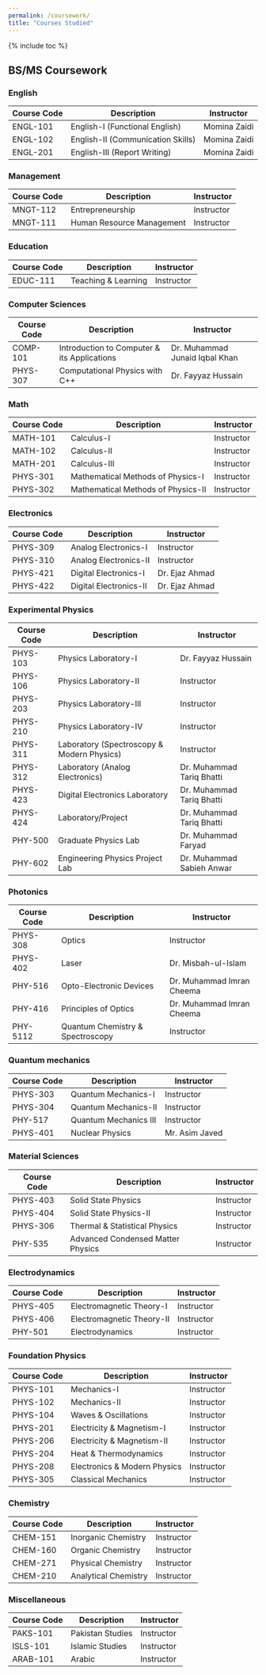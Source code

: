 ```yaml
---
permalink: /coursework/
title: "Courses Studied"
---
```

{% include toc %}



## BS/MS Coursework
###  English
  | Course Code | Description |Instructor |
  | -------- | -------- | -------- |
  | ENGL-101 | English-I (Functional English) | Momina Zaidi |
  | ENGL-102 | English-II (Communication Skills) | Momina Zaidi |
  | ENGL-201 | English-III (Report Writing) | Momina Zaidi |

###  Management
  | Course Code | Description |Instructor |
  | -------- | -------- | -------- |
  | MNGT-112 | Entrepreneurship | Instructor |
  | MNGT-111 | Human Resource Management | Instructor |

###  Education
  | Course Code | Description |Instructor |
  | -------- | -------- | -------- |
  | EDUC-111 | Teaching & Learning | Instructor |

###  Computer Sciences
  | Course Code | Description |Instructor |
  | -------- | -------- | -------- |
  | COMP-101 | Introduction to Computer & its Applications | Dr. Muhammad Junaid Iqbal Khan |
  | PHYS-307 | Computational Physics with C++ | Dr. Fayyaz Hussain |

###  Math
| Course Code | Description |Instructor |
| -------- | -------- | -------- |
  | MATH-101 | Calculus-I | Instructor |
  | MATH-102 | Calculus-II | Instructor |
  | MATH-201 | Calculus-III | Instructor |
  | PHYS-301 | Mathematical Methods of Physics-I | Instructor |
  | PHYS-302 | Mathematical Methods of Physics-II | Instructor |

###  Electronics
  | Course Code | Description |Instructor |
  | -------- | -------- | -------- |
  | PHYS-309 | Analog Electronics-I | Instructor |
  | PHYS-310 | Analog Electronics-II | Instructor |
  | PHYS-421 | Digital Electronics-I | 	Dr. Ejaz Ahmad |
  | PHYS-422 | Digital Electronics-II | 	Dr. Ejaz Ahmad |

###  Experimental Physics
  | Course Code | Description |Instructor |
  | -------- | -------- | -------- |
  | PHYS-103 | Physics Laboratory-I | 	Dr. Fayyaz Hussain |
  | PHYS-106 | Physics Laboratory-II | Instructor |
  | PHYS-203 | Physics Laboratory-Ill | Instructor |
  | PHYS-210 | Physics Laboratory-IV | Instructor |
  | PHYS-311 | Laboratory (Spectroscopy & Modern Physics) | Instructor |
  | PHYS-312 | Laboratory (Analog Electronics) | Dr. Muhammad Tariq Bhatti |
  | PHYS-423 | Digital Electronics Laboratory | Dr. Muhammad Tariq Bhatti |
  | PHYS-424 | Laboratory/Project | Dr. Muhammad Tariq Bhatti |
  | PHY-500 | Graduate Physics Lab | Dr. Muhammad Faryad |
  | PHY-602 | Engineering Physics Project Lab | Dr. Muhammad Sabieh Anwar |

### Photonics
  | Course Code | Description |Instructor |
  | -------- | -------- | -------- |
  | PHYS-308 | Optics | Instructor |
  | PHYS-402 | Laser | Dr. Misbah-ul-Islam |
  | PHY-516 | Opto-Electronic Devices | Dr. Muhammad Imran Cheema |
  | PHY-416 | Principles of Optics | Dr. Muhammad Imran Cheema |
  | PHY-5112 | Quantum Chemistry & Spectroscopy | Instructor |

###  Quantum mechanics
  | Course Code | Description |Instructor |
  | -------- | -------- | -------- |
  | PHYS-303 | Quantum Mechanics-I | Instructor |
  | PHYS-304 | Quantum Mechanics-II | Instructor |
  | PHY-517 | Quantum Mechanics III | Instructor |
  | PHYS-401 | Nuclear Physics | Mr. Asim Javed |

### Material Sciences
  | Course Code | Description |Instructor |
  | -------- | -------- | -------- |
  | PHYS-403 | Solid State Physics | Instructor |
  | PHYS-404 | Solid State Physics-II | Instructor |
  | PHYS-306 | Thermal & Statistical Physics | Instructor |
  | PHY-535 | Advanced Condensed Matter Physics | Instructor |

### Electrodynamics
  | Course Code | Description |Instructor |
  | -------- | -------- | -------- |
  | PHYS-405 | Electromagnetic Theory-I | Instructor |
  | PHYS-406 | Electromagnetic Theory-II | Instructor |
  | PHY-501 | Electrodynamics | Instructor |

### Foundation Physics
  | Course Code | Description |Instructor |
  | -------- | -------- | -------- |
  | PHYS-101 | Mechanics-I | Instructor |
  | PHYS-102 | Mechanics-II | Instructor |
  | PHYS-104 | Waves & Oscillations | Instructor |
  | PHYS-201 | Electricity & Magnetism-I | Instructor |
  | PHYS-206 | Electricity & Magnetism-II | Instructor |
  | PHYS-204 | Heat & Thermodynamics | Instructor |
  | PHYS-208 | Electronics & Modern Physics | Instructor |
  | PHYS-305 | Classical Mechanics | Instructor |

###  Chemistry
  | Course Code | Description |Instructor |
  | -------- | -------- | -------- |
  | CHEM-151 | Inorganic Chemistry | Instructor |
  | CHEM-160 | Organic Chemistry | Instructor |
  | CHEM-271 | Physical Chemistry | Instructor |
  | CHEM-210 | Analytical Chemistry | Instructor |

###  Miscellaneous
  | Course Code | Description |Instructor |
  | -------- | -------- | -------- |
  | PAKS-101 | Pakistan Studies | Instructor |
  | ISLS-101 | Islamic Studies | Instructor |
  | ARAB-101 | Arabic | Instructor |
